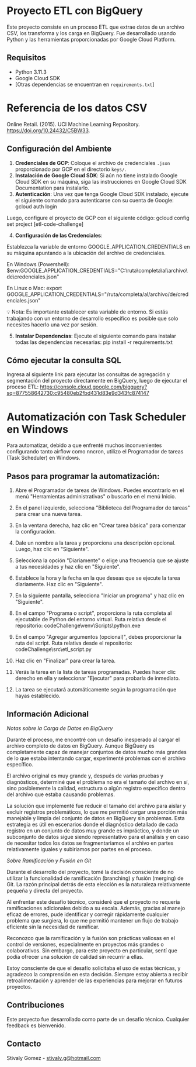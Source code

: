 # Proyecto ETL con BigQuery

Este proyecto consiste en un proceso ETL que extrae datos de un archivo CSV, los transforma y los carga en BigQuery. Fue desarrollado usando Python y las herramientas proporcionadas por Google Cloud Platform.

## Requisitos

- Python 3.11.3
- Google Cloud SDK
- [Otras dependencias se encuentran en `requirements.txt`]

# Referencia de los datos CSV

Online Retail. (2015). UCI Machine Learning Repository. https://doi.org/10.24432/C5BW33.

## Configuración del Ambiente

1. **Credenciales de GCP**: Coloque el archivo de credenciales `.json` proporcionado por GCP en el directorio `keys/`.
2. **Instalación de Google Cloud SDK**: Si aún no tiene instalado Google Cloud SDK en su máquina, siga las instrucciones en Google Cloud SDK Documentation para instalarlo.
3. **Autenticación**:
Una vez que tenga Google Cloud SDK instalado, ejecute el siguiente comando para autenticarse con su cuenta de Google:
    gcloud auth login

Luego, configure el proyecto de GCP con el siguiente código:
    gcloud config set project [etl-code-challenge]

4. **Configuración de las Credenciales**:

Establezca la variable de entorno GOOGLE_APPLICATION_CREDENTIALS en su máquina apuntando a la ubicación del archivo de credenciales.

En Windows (Powershell):
    $env:GOOGLE_APPLICATION_CREDENTIALS="C:\ruta\completa\al\archivo\de\credenciales.json"

En Linux o Mac:
    export GOOGLE_APPLICATION_CREDENTIALS="/ruta/completa/al/archivo/de/credenciales.json"

💡 Nota: Es importante establecer esta variable de entorno. Si estás trabajando con un entorno de desarrollo específico es posible que solo necesites hacerlo una vez por sesión.

5. **Instalar Dependencias**: Ejecute el siguiente comando para instalar todas las dependencias necesarias: 
    pip install -r requirements.txt

## Cómo ejecutar la consulta SQL

Ingresa al siguiente link para ejecutar las consultas de agregación y segmentación del proyecto directamente en BigQuery, luego de ejecutar el proceso ETL: 
    https://console.cloud.google.com/bigquery?sq=877558642730:c95480eb2fbd431d83e9d343fc874147


# Automatización con Task Scheduler en Windows

Para automatizar, debido a que enfrenté muchos inconvenientes configurando tanto airflow como nncron, utilizo el Programador de tareas (Task Scheduler) en Windows. 

## Pasos para programar la automatización:

1. Abre el Programador de tareas de Windows. Puedes encontrarlo en el menú "Herramientas administrativas" o buscarlo en el menú Inicio.

2. En el panel izquierdo, selecciona "Biblioteca del Programador de tareas" para crear una nueva tarea.

3. En la ventana derecha, haz clic en "Crear tarea básica" para comenzar la configuración.

4. Dale un nombre a la tarea y proporciona una descripción opcional. Luego, haz clic en "Siguiente".

5. Selecciona la opción "Diariamente" o elige una frecuencia que se ajuste a tus necesidades y haz clic en "Siguiente".

6. Establece la hora y la fecha en la que deseas que se ejecute la tarea diariamente. Haz clic en "Siguiente".

7. En la siguiente pantalla, selecciona "Iniciar un programa" y haz clic en "Siguiente".

8. En el campo "Programa o script", proporciona la ruta completa al ejecutable de Python del entorno virtual. Ruta relativa desde el repositorio: 
    codeChallenge\venv\Scripts\python.exe

9. En el campo "Agregar argumentos (opcional)", debes proporcionar la ruta del script. Ruta relativa desde el repositorio:
    codeChallenge\src\etl_script.py

10. Haz clic en "Finalizar" para crear la tarea.

11. Verás la tarea en la lista de tareas programadas. Puedes hacer clic derecho en ella y seleccionar "Ejecutar" para probarla de inmediato.

12. La tarea se ejecutará automáticamente según la programación que hayas establecido.


## Información Adicional

*Notas sobre la Carga de Datos en BigQuery*

Durante el proceso, me encontré con un desafío inesperado al cargar el archivo completo de datos en BigQuery. Aunque BigQuery es completamente capaz de manejar conjuntos de datos mucho más grandes de lo que estaba intentando cargar, experimenté problemas con el archivo específico.

El archivo original es muy grande y, después de varias pruebas y diagnósticos, determiné que el problema no era el tamaño del archivo en sí, sino posiblemente la calidad, estructura o algún registro específico dentro del archivo que estaba causando problemas.

La solución que implementé fue reducir el tamaño del archivo para aislar y excluir registros problemáticos, lo que me permitió cargar una porción más manejable y limpia del conjunto de datos en BigQuery sin problemas. Esta estrategia es útil en escenarios donde el diagnóstico detallado de cada registro en un conjunto de datos muy grande es impráctico, y donde un subconjunto de datos sigue siendo representativo para el análisis y en caso de necesitar todos los datos se fragmentariamos el archivo en partes relativamente iguales y subiriamos por partes en el proceso.

*Sobre Ramificación y Fusión en Git*

Durante el desarrollo del proyecto, tomé la decisión consciente de no utilizar la funcionalidad de ramificación (branching) y fusión (merging) de Git. La razón principal detrás de esta elección es la naturaleza relativamente pequeña y directa del proyecto.

Al enfrentar este desafío técnico, consideré que el proyecto no requería ramificaciones adicionales debido a su escala. Además, gracias al manejo eficaz de errores, pude identificar y corregir rápidamente cualquier problema que surgiera, lo que me permitió mantener un flujo de trabajo eficiente sin la necesidad de ramificar.

Reconozco que la ramificación y la fusión son prácticas valiosas en el control de versiones, especialmente en proyectos más grandes o colaborativos. Sin embargo, para este proyecto en particular, sentí que podía ofrecer una solución de calidad sin recurrir a ellas.

Estoy consciente de que el desafío solicitaba el uso de estas técnicas, y agradezco la comprensión en esta decisión. Siempre estoy abierta a recibir retroalimentación y aprender de las experiencias para mejorar en futuros proyectos.


## Contribuciones

Este proyecto fue desarrollado como parte de un desafío técnico. Cualquier feedback es bienvenido.

## Contacto

Stivaly Gomez - stivaly.g@hotmail.com


